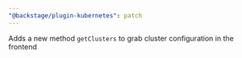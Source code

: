 ```yaml
---
"@backstage/plugin-kubernetes": patch
---
```


Adds a new method `getClusters` to grab cluster configuration in the frontend
